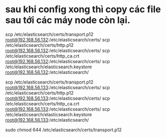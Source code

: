 
# sau khi config xong thì copy các file sau tới các máy node còn lại.
scp /etc/elasticsearch/certs/transport.p12 root@192.168.56.132:/etc/elasticsearch/certs/
scp /etc/elasticsearch/certs/http.p12 root@192.168.56.132:/etc/elasticsearch/certs/
scp /etc/elasticsearch/certs/http_ca.crt root@192.168.56.132:/etc/elasticsearch/certs/
scp /etc/elasticsearch/elasticsearch.keystore root@192.168.56.132:/etc/elasticsearch/

scp /etc/elasticsearch/certs/transport.p12 root@192.168.56.133:/etc/elasticsearch/certs/
scp /etc/elasticsearch/certs/http.p12 root@192.168.56.133:/etc/elasticsearch/certs/
scp /etc/elasticsearch/certs/http_ca.crt root@192.168.56.133:/etc/elasticsearch/certs/
scp /etc/elasticsearch/elasticsearch.keystore root@192.168.56.133:/etc/elasticsearch/

sudo chmod 644 /etc/elasticsearch/certs/transport.p12
